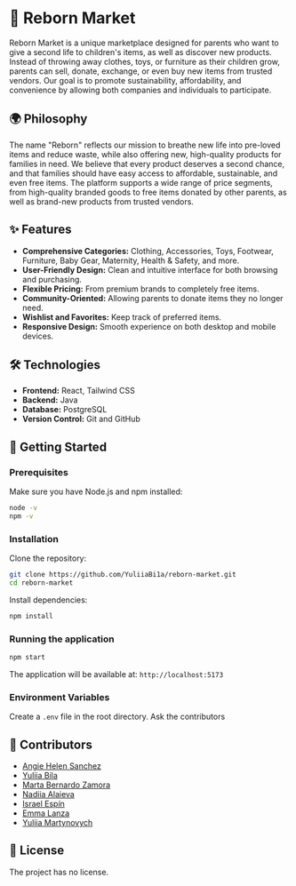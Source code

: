 # 🌱 Reborn Market

Reborn Market is a unique marketplace designed for parents who want to give a second life to children's items, as well as discover new products. Instead of throwing away clothes, toys, or furniture as their children grow, parents can sell, donate, exchange, or even buy new items from trusted vendors. Our goal is to promote sustainability, affordability, and convenience by allowing both companies and individuals to participate.

## 🌍 Philosophy

The name "Reborn" reflects our mission to breathe new life into pre-loved items and reduce waste, while also offering new, high-quality products for families in need. We believe that every product deserves a second chance, and that families should have easy access to affordable, sustainable, and even free items. The platform supports a wide range of price segments, from high-quality branded goods to free items donated by other parents, as well as brand-new products from trusted vendors.

## ✨ Features

-   **Comprehensive Categories:** Clothing, Accessories, Toys, Footwear, Furniture, Baby Gear, Maternity, Health & Safety, and more.
-   **User-Friendly Design:** Clean and intuitive interface for both browsing and purchasing.
-   **Flexible Pricing:** From premium brands to completely free items.
-   **Community-Oriented:** Allowing parents to donate items they no longer need.
-   **Wishlist and Favorites:** Keep track of preferred items.
-   **Responsive Design:** Smooth experience on both desktop and mobile devices.

## 🛠️ Technologies

-   **Frontend:** React, Tailwind CSS
-   **Backend:** Java
-   **Database:** PostgreSQL
-   **Version Control:** Git and GitHub

## 🚀 Getting Started

### Prerequisites

Make sure you have Node.js and npm installed:

```bash
node -v
npm -v
```

### Installation

Clone the repository:

```bash
git clone https://github.com/YuliiaBi1a/reborn-market.git
cd reborn-market
```

Install dependencies:

```bash
npm install
```

### Running the application

```bash
npm start
```

The application will be available at: `http://localhost:5173`

### Environment Variables

Create a `.env` file in the root directory. Ask the contributors


## 👥 Contributors

-   [Angie Helen Sanchez](https://github.com/angiehelensanchez)
-   [Yuliia Bila](https://github.com/YuliiaBi1a)
-   [Marta Bernardo Zamora](https://github.com/MartaBernardoZamora)
-   [Nadiia Alaieva](https://github.com/tizzifona)
-   [Israel Espín](https://github.com/iespin)
-   [Emma Lanza](https://github.com/emmalanza)
-   [Yuliia Martynovych](https://github.com/yuliia-martynovych)

## 📝 License

The project has no license.
